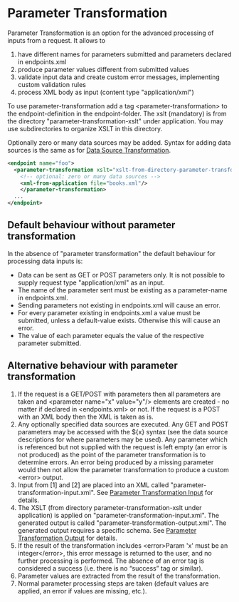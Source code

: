 # Parameter Transformation

Parameter Transformation is an option for the advanced processing of inputs from a request. It allows to

1. have different names for parameters submitted and parameters declared in endpoints.xml
2. produce parameter values different from submitted values
3. validate input data and create custom error messages, implementing custom validation rules
4. process XML body as input (content type "application/xml")

To use parameter-transformation add a tag \<parameter-transformation> to the endpoint-definition in the endpoint-folder. The xslt (mandatory) is from the directory "parameter-transformation-xslt" under application. You may use subdirectories to organize XSLT in this directory.

Optionally zero or many data sources may be added. Syntax for adding data sources is the same as for [Data Source Transformation](../data-source-transformation/).

```xml
<endpoint name="foo">
  <parameter-transformation xslt="xslt-from-directory-parameter-transformation-xslt">
    <!-- optional: zero or many data sources -->
    <xml-from-application file="books.xml"/>
    </parameter-transformation>
  ...
</endpoint>
```

## Default behaviour without parameter transformation

In the absence of "parameter transformation" the default behaviour for processing data inputs is:

* Data can be sent as GET or POST parameters only. It is not possible to supply request type "application/xml" as an input.
* The name of the parameter sent must be existing as a parameter-name in endpoints.xml.
* Sending parameters not existing in endpoints.xml will cause an error.
* For every parameter existing in endpoints.xml a value must be submitted, unless a default-value exists. Otherwise this will cause an error.
* The value of each parameter equals the value of the respective parameter submitted.

## Alternative behaviour with parameter transformation

1. If the request is a GET/POST with parameters then all parameters are taken and \<parameter name="x" value="y"/> elements are created - no matter if declared in \<endpoints.xml> or not. If the request is a POST with an XML body then the XML is taken as is.
2. Any optionally specified data sources are executed. Any GET and POST parameters may be accessed with the ${x} syntax (see the data source descriptions for where parameters may be used). Any parameter which is referenced but not supplied with the request is left empty (an error is not produced) as the point of the parameter transformation is to determine errors. An error being produced by a missing parameter would then not allow the parameter transformation to produce a custom \<error> output.
3. Input from \[1] and \[2] are placed into an XML called "parameter-transformation-input.xml". See [Parameter Transformation Input](parameter-transformation-input.md) for details.
4. The XSLT (from directory parameter-transformation-xslt under application) is applied on "parameter-transformation-input.xml". The generated output is called "parameter-transformation-output.xml". The generated output requires a specific schema. See [Parameter Transformation Output](parameter-transformation-output.md) for details.
5. If the result of the transformation includes \<error>Param 'x' must be an integer\</error>, this error message is returned to the user, and no further processing is performed. The absence of an error tag is considered a success (i.e. there is no “success” tag or similar).
6. Parameter values are extracted from the result of the transformation.
7. Normal parameter processing steps are taken (default values are applied, an error if values are missing, etc.).
